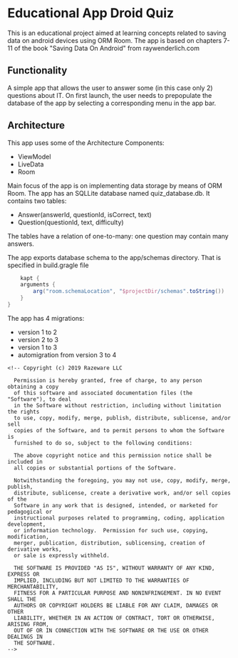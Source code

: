 # Educational App Droid Quiz

This is an educational project aimed at learning concepts related to saving data on android devices
using ORM Room. The app is based on chapters 7-11 of the book "Saving Data On Android" from
raywenderlich.com

## Functionality

A simple app that allows the user to answer some (in this case only 2) questions about IT. On first
launch, the user needs to prepopulate the database of the app by selecting a corresponding menu in
the app bar.

## Architecture

This app uses some of the Architecture Components:

- ViewModel
- LiveData
- Room

Main focus of the app is on implementing data storage by means of ORM Room. The app has an SQLLite
database named quiz_database.db. It contains two tables:

- Answer(answerId, questionId, isCorrect, text)
- Question(questionId, text, difficulty)

The tables have a relation of one-to-many: one question may contain many answers.

The app exports database schema to the app/schemas directory. That is specified in build.gragle file

```groovy
    kapt {
    arguments {
        arg("room.schemaLocation", "$projectDir/schemas".toString())
    }
}
```

The app has 4 migrations:
- version 1 to 2
- version 2 to 3
- version 1 to 3
- automigration from version 3 to 4

```text
<!-- Copyright (c) 2019 Razeware LLC

  Permission is hereby granted, free of charge, to any person obtaining a copy
  of this software and associated documentation files (the "Software"), to deal
  in the Software without restriction, including without limitation the rights
  to use, copy, modify, merge, publish, distribute, sublicense, and/or sell
  copies of the Software, and to permit persons to whom the Software is
  furnished to do so, subject to the following conditions:

  The above copyright notice and this permission notice shall be included in
  all copies or substantial portions of the Software.

  Notwithstanding the foregoing, you may not use, copy, modify, merge, publish,
  distribute, sublicense, create a derivative work, and/or sell copies of the
  Software in any work that is designed, intended, or marketed for pedagogical or
  instructional purposes related to programming, coding, application development,
  or information technology.  Permission for such use, copying, modification,
  merger, publication, distribution, sublicensing, creation of derivative works,
  or sale is expressly withheld.

  THE SOFTWARE IS PROVIDED "AS IS", WITHOUT WARRANTY OF ANY KIND, EXPRESS OR
  IMPLIED, INCLUDING BUT NOT LIMITED TO THE WARRANTIES OF MERCHANTABILITY,
  FITNESS FOR A PARTICULAR PURPOSE AND NONINFRINGEMENT. IN NO EVENT SHALL THE
  AUTHORS OR COPYRIGHT HOLDERS BE LIABLE FOR ANY CLAIM, DAMAGES OR OTHER
  LIABILITY, WHETHER IN AN ACTION OF CONTRACT, TORT OR OTHERWISE, ARISING FROM,
  OUT OF OR IN CONNECTION WITH THE SOFTWARE OR THE USE OR OTHER DEALINGS IN
  THE SOFTWARE.
-->
```